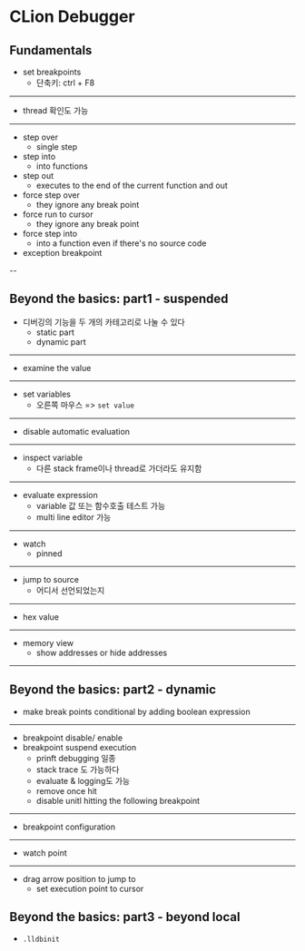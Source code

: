 # CLion Debugger

## Fundamentals

- set breakpoints
  - 단축키: ctrl + F8

---

- thread 확인도 가능

---

- step over
  - single step
- step into
  - into functions
- step out
  - executes to the end of the current function and out
- force step over
  - they ignore any break point
- force run to cursor
  - they ignore any break point
- force step into
  - into a function even if there's no source code
- exception breakpoint

--

## Beyond the basics: part1 - suspended

- 디버깅의 기능을 두 개의 카테고리로 나눌 수 있다
  - static part
  - dynamic part

---

- examine the value

---

- set variables
  - 오른쪽 마우스 => `set value`

---

- disable automatic evaluation 

---

- inspect variable
  - 다른 stack frame이나 thread로 가더라도 유지함

---

- evaluate expression
  - variable 값 또는 함수호출 테스트 가능
  - multi line editor 가능

---

- watch
  - pinned

---

- jump to source
  - 어디서 선언되었는지

---

- hex value

---

- memory view
  - show addresses or hide addresses

---

## Beyond the basics: part2 - dynamic

- make break points conditional by adding boolean expression

---

- breakpoint disable/ enable
- breakpoint suspend execution
  - prinft debugging 일종
  - stack trace 도 가능하다
  - evaluate & logging도 가능
  - remove once hit
  - disable unitl hitting the following breakpoint

---

- breakpoint configuration

---

- watch point

---

- drag arrow position to jump to 
  - set execution point to cursor

## Beyond the basics: part3 - beyond local

- `.lldbinit`
